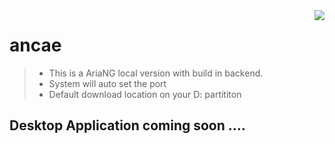 <img src="https://cdn.discordapp.com/attachments/863056311569481729/877247376321036338/ariang-icon.png" align="right">

# ancae

>- This is a AriaNG local version with build in backend.
>- System will auto set the port 
>- Default download location on your D: partititon

## Desktop Application coming soon ....